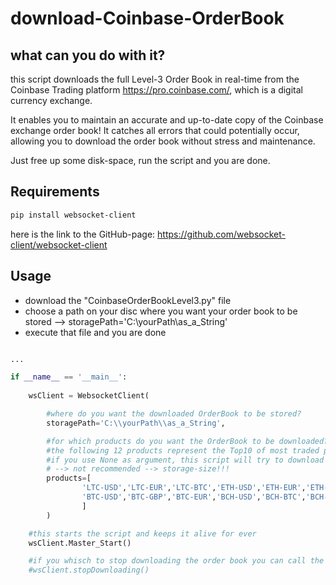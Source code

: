 # download-Coinbase-OrderBook

## what can you do with it?
this script downloads the full Level-3 Order Book in real-time from the Coinbase Trading platform https://pro.coinbase.com/, which is a digital currency exchange.

It enables you to maintain an accurate and up-to-date copy of the Coinbase exchange order book! It catches all errors that could potentially occur, allowing you to download the order book without stress and maintenance.

Just free up some disk-space, run the script and you are done.


## Requirements
```bash
pip install websocket-client
```
here is the link to the GitHub-page: https://github.com/websocket-client/websocket-client

## Usage
- download the "CoinbaseOrderBookLevel3.py" file
- choose a path on your disc where you want your order book to be stored
	--> storagePath='C:\\yourPath\\as_a_String'
- execute that file and you are done

```python

...

if __name__ == '__main__':
    
	wsClient = WebsocketClient(

		#where do you want the downloaded OrderBook to be stored?
		storagePath='C:\\yourPath\\as_a_String',

		#for which products do you want the OrderBook to be downloaded?
		#the following 12 products represent the Top10 of most traded products on Coinbase as of right now
		#if you use None as argument, this script will try to download all products available
		# --> not recommended --> storage-size!!!
		products=[
				'LTC-USD','LTC-EUR','LTC-BTC','ETH-USD','ETH-EUR','ETH-BTC',
				'BTC-USD','BTC-GBP','BTC-EUR','BCH-USD','BCH-BTC','BCH-EUR'
				]
		)

	#this starts the script and keeps it alive for ever
	wsClient.Master_Start()

	#if you whisch to stop downloading the order book you can call the stopDownloading() method
	#wsClient.stopDownloading()
```
